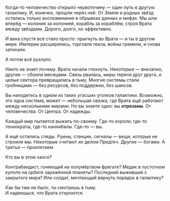 Когда-то человечество открыло червоточину — один путь в другую галактику. И, конечно, прошли через неё. От Земли и родных звёзд остались только воспоминания в обрывках данных и мифах. Мы шли вперёд — колония за колонией, корабль за кораблём, строя Врата между звёздами. Дорого, долго, но эффективно.

И века спустя всё стало просто: прыгнуть во Врата — и ты в другом мире. Империи расширялись, торговля текла, войны гремели, и снова затихали.

А потом всё рухнуло.

Никто не знает почему. Врата начали глохнуть. Некоторые — внезапно, другие — сбоили месяцами. Связь рвалась, миры теряли друг друга, и целые сектора превращались в тьму. Многие системы стали гробницами — без ресурсов, без поддержки, без шансов.

Вы находитесь в одном из таких угасших уголков галактики. Возможно, это одна система, может — небольшая связка, где Врата ещё работают между несколькими мирами. Но вы знаете одно: вы **отрезаны**. От человечества. От Центра. От надежды.

Каждый мир пытается выжить по-своему. Где-то короли, где-то технократы, где-то каннибалы. Где-то — вы.

А ещё остались следы. Руины, станции, сигналы — вещи, которые не строили мы. Некоторые считают их делом Предтеч. Другие — богами. А третьи — проклятием.

Кто вы в этом хаосе?

Контрабандист, гоняющий на полумёртвом фрегате? Медик в пустотном куполе на орбите заражённой планеты? Последний выживший с закрытого мира? Или солдат, мечтающий вернуть порядок в галактику?

Как бы там ни было, ты смотришь в тьму.  
И надеешься, что Врата откроются.